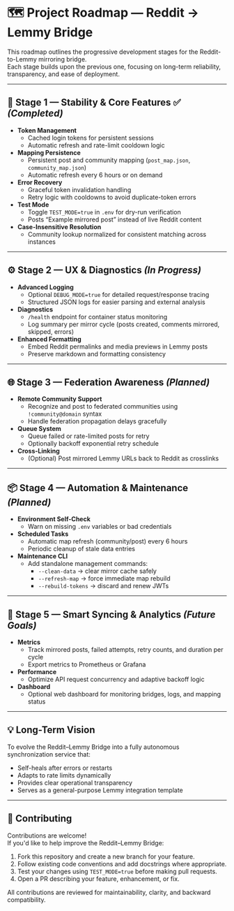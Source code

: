 # 🗺️ Project Roadmap — Reddit → Lemmy Bridge

This roadmap outlines the progressive development stages for the Reddit-to-Lemmy mirroring bridge.  
Each stage builds upon the previous one, focusing on long-term reliability, transparency, and ease of deployment.

---

## 🧩 Stage 1 — Stability & Core Features ✅ *(Completed)*

- **Token Management**
  - Cached login tokens for persistent sessions  
  - Automatic refresh and rate-limit cooldown logic  
- **Mapping Persistence**
  - Persistent post and community mapping (`post_map.json`, `community_map.json`)  
  - Automatic refresh every 6 hours or on demand  
- **Error Recovery**
  - Graceful token invalidation handling  
  - Retry logic with cooldowns to avoid duplicate-token errors  
- **Test Mode**
  - Toggle `TEST_MODE=true` in `.env` for dry-run verification  
  - Posts “Example mirrored post” instead of live Reddit content  
- **Case-Insensitive Resolution**
  - Community lookup normalized for consistent matching across instances  

---

## ⚙️ Stage 2 — UX & Diagnostics *(In Progress)*

- **Advanced Logging**
  - Optional `DEBUG_MODE=true` for detailed request/response tracing  
  - Structured JSON logs for easier parsing and external analysis  
- **Diagnostics**
  - `/health` endpoint for container status monitoring  
  - Log summary per mirror cycle (posts created, comments mirrored, skipped, errors)  
- **Enhanced Formatting**
  - Embed Reddit permalinks and media previews in Lemmy posts  
  - Preserve markdown and formatting consistency  

---

## 🌐 Stage 3 — Federation Awareness *(Planned)*

- **Remote Community Support**
  - Recognize and post to federated communities using `!community@domain` syntax  
  - Handle federation propagation delays gracefully  
- **Queue System**
  - Queue failed or rate-limited posts for retry  
  - Optionally backoff exponential retry schedule  
- **Cross-Linking**
  - (Optional) Post mirrored Lemmy URLs back to Reddit as crosslinks  

---

## 📦 Stage 4 — Automation & Maintenance *(Planned)*

- **Environment Self-Check**
  - Warn on missing `.env` variables or bad credentials  
- **Scheduled Tasks**
  - Automatic map refresh (community/post) every 6 hours  
  - Periodic cleanup of stale data entries  
- **Maintenance CLI**
  - Add standalone management commands:
    - `--clean-data` → clear mirror cache safely  
    - `--refresh-map` → force immediate map rebuild  
    - `--rebuild-tokens` → discard and renew JWTs  

---

## 🧠 Stage 5 — Smart Syncing & Analytics *(Future Goals)*

- **Metrics**
  - Track mirrored posts, failed attempts, retry counts, and duration per cycle  
  - Export metrics to Prometheus or Grafana  
- **Performance**
  - Optimize API request concurrency and adaptive backoff logic  
- **Dashboard**
  - Optional web dashboard for monitoring bridges, logs, and mapping status  

---

## 💡 Long-Term Vision

To evolve the Reddit–Lemmy Bridge into a fully autonomous synchronization service that:
- Self-heals after errors or restarts  
- Adapts to rate limits dynamically  
- Provides clear operational transparency  
- Serves as a general-purpose Lemmy integration template  

---

## 🤝 Contributing

Contributions are welcome!  
If you'd like to help improve the Reddit–Lemmy Bridge:

1. Fork this repository and create a new branch for your feature.  
2. Follow existing code conventions and add docstrings where appropriate.  
3. Test your changes using `TEST_MODE=true` before making pull requests.  
4. Open a PR describing your feature, enhancement, or fix.  

All contributions are reviewed for maintainability, clarity, and backward compatibility.
